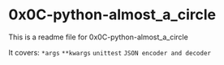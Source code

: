 # 0x0C-python-almost_a_circle
This is a readme file for 0x0C-python-almost_a_circle

It covers:
 ``*args``
``**kwargs``
``unittest``
``JSON encoder and decoder``
